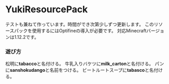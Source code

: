 # YukiResourcePack

テストも兼ねて作っています。時間ができ次第少しずつ更新します。  このリソースパックを使用するにはOptifineの導入が必要です。  対応Minecraftバージョンは1.12.2です。

### 遊び方

松明に**tabacco**と名付ける。  牛乳入りバケツに**milk_carton**と名付ける。  パンに**sanshokudango**と名前をつける。  ビートルートスープに**tabasco**と名付ける。
